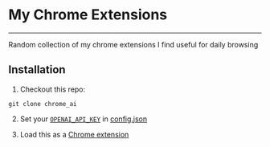 # My Chrome Extensions
---
Random collection of my chrome extensions I find useful for daily browsing

## Installation

1. Checkout this repo:
```shell
git clone chrome_ai
```

2. Set your [`OPENAI_API_KEY`](https://platform.openai.com/api-keys) in [config.json](config.json)

3. Load this as a [Chrome extension](https://developer.chrome.com/docs/extensions/mv3/getstarted/development-basics/#load-unpacked)